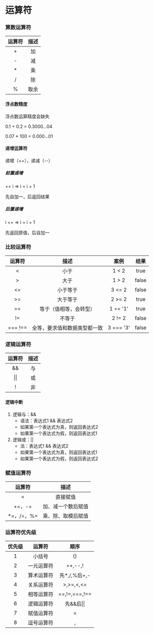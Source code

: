 # 运算符

###  算数运算符

| 运算符 | 描述 |
| :----: | :--: |
|   +    |  加  |
|   -    |  减  |
|   *    |  乘  |
|   /    |  除  |
|   %    | 取余 |

#### 浮点数精度

浮点数运算精度会缺失

0.1 + 0.2 = 0.3000...04

0.07 * 100 = 0.000...01

#### 递增运算符

递增（++），递减（--）

##### 前置递增

++ i => i = i + 1

先自加一，后返回结果

##### 后置递增

i ++ => i = i + 1

先返回原值，后自加一

### 比较运算符

|  运算符  |             描述             |   案例    | 结果  |
| :------: | :--------------------------: | :-------: | :---: |
|    <     |             小于             |   1 < 2   | true  |
|    >     |             大于             |   1 > 2   | false |
|    <=    |           小于等于           |  3 <= 2   | false |
|    >=    |           大于等于           |  2 >= 2   | true  |
|    ==    |    等于（值相等，会转型）    | 1 == '1'  | true  |
|    !=    |            不等于            |  2 != 2   | false |
| ===  !== | 全等，要求值和数据类型都一致 | 3 === '3' | false |

### 逻辑运算符

| 运算符 | 描述 |
| :----: | :--: |
|   &&   |  与  |
|  \|\|  |  或  |
|   !    |  非  |

#### 逻辑中断

1. 逻辑与：&&
   - 语法：表达式1 && 表达式2
   - 如果第一个表达式为真，则返回表达式2
   - 如果第一个表达式为假，则返回表达式1
2. 逻辑或：||
   - 法：表达式1 && 表达式2
   - 如果第一个表达式为真，则返回表达式1
   - 如果第一个表达式为假，则返回表达式2

### 赋值运算符

|   运算符   |        描述        |
| :--------: | :----------------: |
|     =      |      直接赋值      |
|   +=，-=   | 加、减一个数后赋值 |
| *=，/=，%= | 乘、除、取模后赋值 |

### 运算符优先级

| 优先级 |   运算符   |     顺序      |
| :----: | :--------: | :-----------: |
|   1    |   小括号   |      ()       |
|   2    | 一元运算符 |    ++,--,!    |
|   3    | 算术运算符 | 先*,/,%后+,-  |
|   4    | 关系运算符 |   >,>=,<,<=   |
|   5    | 相等运算符 | ==,!=,===,!== |
|   6    | 逻辑运算符 |  先&&后\|\|   |
|   7    | 赋值运算符 |       =       |
|   8    | 逗号运算符 |       ,       |

